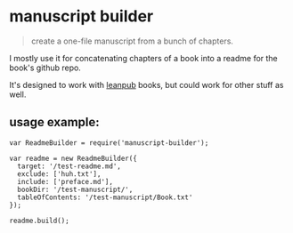 # manuscript builder
> create a one-file manuscript from a bunch of chapters.

I mostly use it for concatenating chapters of a book into a readme for the book's github repo.

It's designed to work with [leanpub](http://leanpub.com) books, but could work for other stuff as well.

## usage example:

```
var ReadmeBuilder = require('manuscript-builder');

var readme = new ReadmeBuilder({
  target: '/test-readme.md',
  exclude: ['huh.txt'],
  include: ['preface.md'],
  bookDir: '/test-manuscript/',
  tableOfContents: '/test-manuscript/Book.txt'
});

readme.build();
```
